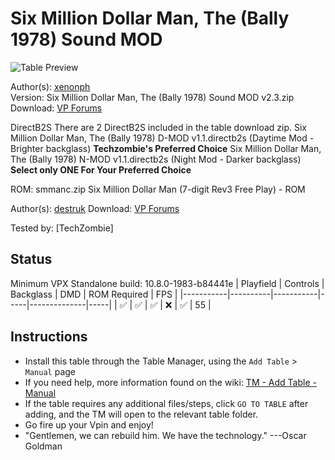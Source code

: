 ﻿# Six Million Dollar Man, The (Bally 1978) Sound MOD

![Table Preview](../../images/vpx-million-dollar-man--the--bally-1978-previeww.png)

Author(s): [xenonph](https://www.vpforums.org/index.php?showuser=14100)  
Version:  Six Million Dollar Man, The (Bally 1978) Sound MOD v2.3.zip
Download:  [VP Forums](https://www.vpforums.org/index.php?app=downloads&showfile=12557)

DirectB2S
There are 2 DirectB2S included in the table download zip.
Six Million Dollar Man, The (Bally 1978) D-MOD v1.1.directb2s (Daytime Mod - Brighter backglass) **Techzombie's Preferred Choice**
Six Million Dollar Man, The (Bally 1978) N-MOD v1.1.directb2s (Night Mod - Darker backglass)
**Select only ONE For Your Preferred Choice**

ROM: smmanc.zip
Six Million Dollar Man (7-digit Rev3 Free Play) - ROM

Author(s): [destruk](https://www.vpforums.org/index.php?showuser=5)
Download:  [VP Forums](https://www.vpforums.org/index.php?app=downloads&showfile=5467)

Tested by:
[TechZombie]

## Status 

Minimum VPX Standalone build: 10.8.0-1983-b84441e
| Playfield | Controls | Backglass | DMD | ROM Required | FPS | 
|-----------|----------|-----------|-----|--------------|-----|
| :white_check_mark: | :white_check_mark: | :white_check_mark: | :x: | :white_check_mark: | 55 |

## Instructions

- Install this table through the Table Manager, using the `Add Table` > `Manual` page
- If you need help, more information found on the wiki: [TM - Add Table - Manual](https://github.com/LegendsUnchained/vpx-standalone-alp4k/wiki/%5B04%5D-%F0%9F%A7%A1-TM-%E2%80%90-Other-Features#add-table---manual)
- If the table requires any additional files/steps, click `GO TO TABLE` after adding, and the TM will open to the relevant table folder.
- Go fire up your Vpin and enjoy!
- "Gentlemen, we can rebuild him. We have the technology." ---Oscar Goldman

